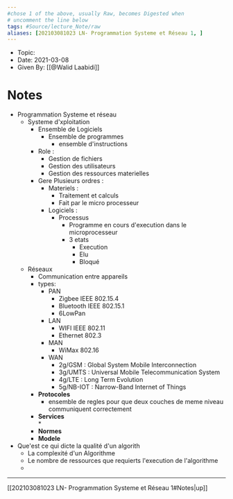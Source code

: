 ```yaml
---
#chose 1 of the above, usually Raw, becomes Digested when
# uncomment the line below
tags: #Source/lecture_Note/raw
aliases: [202103081023 LN- Programmation Systeme et Réseau 1, ] 
---
```

<!--topic should reference the big themes of a certain lecture, not necessarily the Title of the Course -->
* Topic:
* Date: 2021-03-08
* Given By: [[@Walid Laabidi]]


# Notes 
* Programmation Systeme et réseau 
	* Systeme d'xploitation 
		* Ensemble de Logiciels 
			* Ensemble de programmes 
				* ensemble d'instructions 
		* Role : 
			* Gestion de fichiers 
			* Gestion des utilisateurs
			* Gestion des ressources materielles 
		* Gere Plusieurs ordres : 
			* Materiels : 
				* Traitement et calculs 
				* Fait par le micro processeur
			* Logiciels : 
				* Processus 
					* Programme en cours d'execution dans le microprocesseur 
					* 3 etats 
						* Execution	 
						* Elu
						* Bloqué 
	* Réseaux 
		* Communication entre appareils
		* types: 
			* PAN 
				* Zigbee  IEEE 802.15.4
				* Bluetooth  IEEE 802.15.1
				* 6LowPan
			* LAN
				* WIFI IEEE 802.11
				* Ethernet 802.3
			* MAN
				* WiMax 802.16
			* WAN
				* 2g/GSM : Global System Mobile Interconnection   
				* 3g/UMTS : Universal Mobile Telecommunication System
				* 4g/LTE : Long Term Evolution
				* 5g/NB-IOT : Narrow-Band Internet of Things 
		* **Protocoles** 
			* ensemble de regles pour que deux couches de meme niveau communiquent correctement
		* **Services** 	
			* 
		* **Normes** 
		* **Modele** 
* Que'est ce qui dicte la qualité d'un algorith
 	*  La complexité  d'un Algorithme
 	*  Le nombre de ressources que requierts l'execution de l'algorithme 
 	*  

---
[[202103081023 LN- Programmation Systeme et Réseau 1#Notes|up]]